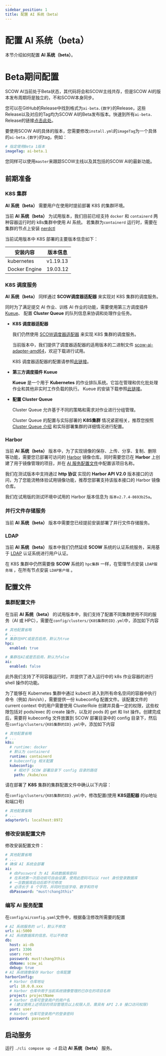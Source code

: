 ```yaml
---
sidebar_position: 1
title: 配置 AI 系统（beta）
---
```


# 配置 AI 系统（beta）

本节介绍如何配置 **AI 系统（beta）**。

# Beta期间配置

SCOW AI当前处于Beta状态，其代码将会和SCOW主线共存，但是SCOW AI的版本发布周期将是独立的，不和SCOW本身同步。

您可以在GitHub的Release中找到格式为`ai-beta.{数字}`的Release，这些Release以及对应的Tag均为SCOW AI的Beta发布版本。快速到所有`ai-beta.` Release的链接[点击此处](https://github.com/PKUHPC/SCOW/releases?q=ai-beta.&expanded=true)。

要使用SCOW AI的具体的版本，您需要修改`install.yml`的`imageTag`为一个具体的`ai-beta.{数字}`的tag，例如：

```yaml title="install.yaml"
# 指定使用Beta 1版本
imageTag: ai-beta.1  
```

您同样可以使用`master`来跟踪SCOW主线以及其包括的SCOW AI的最新功能。

## 前期准备

### K8S 集群

**AI 系统（beta）** 需要用户在使用时提前部署 K8S 的集群环境。

当前 **AI 系统（beta）** 为试用版本，我们目前已经支持 `docker` 和 `containerd` 两种容器运行时的 k8s集群中使用 AI 系统。 若集群为`containerd` 运行时，需要在集群的节点上安装 [nerdctl](https://github.com/containerd/nerdctl)

当前试用版本中 K8S 部署的主要版本信息如下：

| **安装内容**  | **版本信息** |
| ------------- | ------------ |
| kubernetes    | v1.19.13     |
| Docker Engine | 19.03.12     |

### K8S 调度服务

**AI 系统（beta）** 同样通过 **SCOW调度器适配器** 来实现对 K8S 集群的调度服务。

同时为了满足提交 AI 作业、训练 AI 作业的功能，需要使用第三方调度插件 [Kueue](https://kueue.sigs.k8s.io/docs/)、 配置 **Cluster Queue** 的队列信息来协调和处理作业任务。

- **K8S 调度器适配器**

  我们仍然使用 [SCOW调度器适配器](https://pkuhpc.github.io/SCOW/blog/scow-scheduler-adapter) 来实现 K8S 集群的调度服务。

  当前版本中，我们提供了调度器适配器的适用版本的二进制文件 [scow-ai-adapter-amd64](https://mirrors.pku.edu.cn/scow/releases/)，欢迎下载进行试用。

  K8S 调度器适配器的配置请参照[此链接](https://github.com/PKUHPC/scow-ai-adapter-config)。

- **第三方调度插件 Kueue**

  **Kueue** 是一个用于 **Kubernetes** 的作业排队系统。它旨在管理和优化批处理作业和其他非实时工作负载的执行。 Kueue 的安装下载参照[此链接](https://kueue.sigs.k8s.io/docs/installation/)。

- **配置 Cluster Queue**

  Cluster Queue 允许基于不同的策略和需求对作业进行分组管理。

  Cluster Queue 的配置与实际部署的 **K8S集群** 情况紧密相关，推荐您按照 [Cluster Queue 介绍](https://kueue.sigs.k8s.io/docs/concepts/cluster_queue/) 和实际部署集群的详细情况进行配置。

### Harbor

当前 **AI 系统（beta）** 版本中，为了实现镜像的保存、上传、分享、复制、删除等功能，需要您已部署可访问的 [Harbor](https://goharbor.io/) 镜像仓库。同时需要您已在 **Harbor** 上创建了用于镜像管理的项目，并在 [AI 服务配置文件](#编写-ai-服务配置)中配置该项目名称。

我们在测试版本中支持通过 **http 协议** 实现的 **Harbor API V2.0** 版本接口的访问，为了您能流畅体验试用镜像功能，推荐您部署支持该版本接口的 Harbor 镜像仓库。

我们在试用版的测试环境中试用的 Harbor 版本信息为 `版本v2.7.4-8693b25a`。

### 并行文件存储服务

当前 **AI 系统（beta）** 版本中需要您已经提前安装部署了并行文件存储服务。

### LDAP

当前 **AI 系统（beta）** 版本中我们仍然延续 **SCOW** 系统的认证系统服务，采用基于 [LDAP](../../config/auth/ldap.md) 认证系统进行用户认证。

在 K8S 集群中仍然需要像 **SCOW** 系统的 `hpc集群` 一样，在管理节点安装 `LDAP服务端` ，在所有节点安装 `LDAP客户端` 。


## 配置文件

### 集群配置文件

在当前 **AI 系统（beta）** 的试用版本中，我们支持了配置不同集群使用不同的服务（AI 或 HPC），需要在`config/clusters/{K8S集群的ID}.yml`中，添加如下内容

```yaml title="config/clusters/{K8S集群的ID}.yml"
# 其他配置省略
# ...
# 集群在HPC或是否启用，默认为true
hpc:
  enabled: true

# 集群在AI或是否启用，默认为false
ai:
  enabled: false
```

此外我们支持了不同容器运行时，并提供了进入运行中的 k8s 作业容器的进行 shell 操作的功能。

为了能够在 Kubernetes 集群中通过 kubectl 进入到所有命名空间的容器中执行命令（例如 /bin/sh），需要提供一份 kubeconfig 配置文件。该配置文件的 current context 中的用户需要使用 ClusterRole 创建并具备一定的权限，这些权限包括对 pods/exec 的 create 操作，以及对 pods 的 get 和 list 操作。创建完成后，需要将 kubeconfig 文件放置到 SCOW 部署目录中的 config 目录下，然后在`config/clusters/{K8S集群的ID}.yml`中，添加如下内容

```yaml title="config/clusters/{K8S集群的ID}.yml"
# 其他配置省略
# ...
k8s:
  # runtime: docker
  # 默认为 containerd
  runtime: containerd
  # kubeconfig 相关配置
  kubeconfig:
    # 相对于 SCOW 部署目录下 config 目录的路径
    path: /kube/xxx
```

请在部署了 **K8S** 集群的集群配置文件中确认以下内容：

在`config/clusters/{K8S集群的ID}.yml`中，修改配置(使用 **K8S适配器** 的ip地址和端口号)

```yaml title="config/clusters/{K8S集群的ID}.yml"
# 其他配置省略
# ...
adapterUrl: localhost:8972
```

### 修改安装配置文件

修改安装配置文件：

```yaml title="install.yaml"
# 其他配置省略
# ...
# 确保 AI 系统会部署
ai:
  # dbPassword 为 AI 系统数据库密码
  # 在系统第一次启动前可自由设置，使用此密码可以以 root 身份登录数据库
  # 一旦数据库启动后即不可修改
  # 必须长于 8 个字符，并同时包括字母、数字和符号
  dbPassword: "must!chang3this"
```

### 编写 AI 服务配置

在`config/ai/config.yaml`文件中，根据备注修改所需要的配置

```yaml title="config/ai/config.yaml"
# AI 系统服务的 url，默认不修改
url: ai:5000
# AI 系统数据库的信息。可以不修改
db:
  host: ai-db
  port: 3306
  user: root
  password: must!chang3this
  dbName: scow_ai
  debug: true
# AI 系统镜像保存 Harbor 仓库配置
harborConfig:
  # Harbor 仓库地址
  url: 10.0.0.xxx
  # Harbor 仓库中用于当前系统镜像管理的已存在的项目名称
  project: projectName
  # Harbor 仓库可登录用户的用户名
  # (建议使用上述项目的项目管理员以上权限人员，需具有 API 2.0 接口访问权限)
  user: user
  # Harbor 仓库可登录用户的登录密码
  password: password
```

## 启动服务

运行 `./cli compose up -d` 启动 **AI 系统（beta）** 服务。

